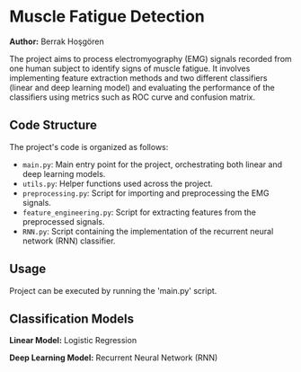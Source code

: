 # Muscle Fatigue Detection

**Author:** Berrak Hoşgören

The project aims to process electromyography (EMG) signals recorded from one human subject to identify signs of muscle fatigue. It involves implementing feature extraction methods and two different classifiers (linear and deep learning model) and evaluating the performance of the classifiers using metrics such as ROC curve and confusion matrix.

## Code Structure

The project's code is organized as follows:

- `main.py`: Main entry point for the project, orchestrating both linear and deep learning models.
- `utils.py`: Helper functions used across the project.
- `preprocessing.py`: Script for importing and preprocessing the EMG signals.
- `feature_engineering.py`: Script for extracting features from the preprocessed signals.
- `RNN.py`: Script containing the implementation of the recurrent neural network (RNN) classifier.

## Usage

Project can be executed by running the 'main.py' script.

## Classification Models

**Linear Model:**
Logistic Regression

**Deep Learning Model:**
Recurrent Neural Network (RNN)


